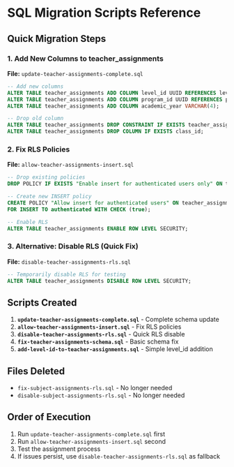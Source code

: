 # SQL Migration Scripts Reference

## Quick Migration Steps

### 1. Add New Columns to teacher_assignments
**File:** `update-teacher-assignments-complete.sql`
```sql
-- Add new columns
ALTER TABLE teacher_assignments ADD COLUMN level_id UUID REFERENCES levels(level_id);
ALTER TABLE teacher_assignments ADD COLUMN program_id UUID REFERENCES programs(program_id);
ALTER TABLE teacher_assignments ADD COLUMN academic_year VARCHAR(4);

-- Drop old column
ALTER TABLE teacher_assignments DROP CONSTRAINT IF EXISTS teacher_assignments_class_id_fkey;
ALTER TABLE teacher_assignments DROP COLUMN IF EXISTS class_id;
```

### 2. Fix RLS Policies
**File:** `allow-teacher-assignments-insert.sql`
```sql
-- Drop existing policies
DROP POLICY IF EXISTS "Enable insert for authenticated users only" ON teacher_assignments;

-- Create new INSERT policy
CREATE POLICY "Allow insert for authenticated users" ON teacher_assignments
FOR INSERT TO authenticated WITH CHECK (true);

-- Enable RLS
ALTER TABLE teacher_assignments ENABLE ROW LEVEL SECURITY;
```

### 3. Alternative: Disable RLS (Quick Fix)
**File:** `disable-teacher-assignments-rls.sql`
```sql
-- Temporarily disable RLS for testing
ALTER TABLE teacher_assignments DISABLE ROW LEVEL SECURITY;
```

## Scripts Created

1. **`update-teacher-assignments-complete.sql`** - Complete schema update
2. **`allow-teacher-assignments-insert.sql`** - Fix RLS policies
3. **`disable-teacher-assignments-rls.sql`** - Quick RLS disable
4. **`fix-teacher-assignments-schema.sql`** - Basic schema fix
5. **`add-level-id-to-teacher-assignments.sql`** - Simple level_id addition

## Files Deleted
- `fix-subject-assignments-rls.sql` - No longer needed
- `disable-subject-assignments-rls.sql` - No longer needed

## Order of Execution
1. Run `update-teacher-assignments-complete.sql` first
2. Run `allow-teacher-assignments-insert.sql` second
3. Test the assignment process
4. If issues persist, use `disable-teacher-assignments-rls.sql` as fallback 
